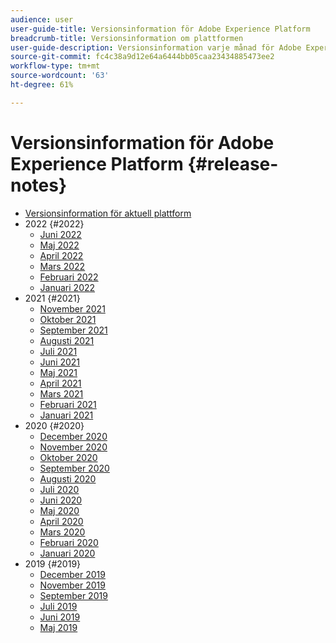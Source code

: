 ```yaml
---
audience: user
user-guide-title: Versionsinformation för Adobe Experience Platform
breadcrumb-title: Versionsinformation om plattformen
user-guide-description: Versionsinformation varje månad för Adobe Experience Platform.
source-git-commit: fc4c38a9d12e64a6444bb05caa23434885473ee2
workflow-type: tm+mt
source-wordcount: '63'
ht-degree: 61%

---
```



# Versionsinformation för Adobe Experience Platform {#release-notes}

* [Versionsinformation för aktuell plattform](latest/latest.md)
* 2022 {#2022}
   * [Juni 2022](2022/june-2022.md)
   * [Maj 2022](2022/may-2022.md)
   * [April 2022](2022/april-2022.md)
   * [Mars 2022](2022/march-2022.md)
   * [Februari 2022](2022/february-2022.md)
   * [Januari 2022](2022/january-2022.md)
* 2021 {#2021}
   * [November 2021](2021/november-2021.md)
   * [Oktober 2021](2021/october-2021.md)
   * [September 2021](2021/september-2021.md)
   * [Augusti 2021](2021/august-2021.md)
   * [Juli 2021](2021/july-2021.md)
   * [Juni 2021](2021/june-2021.md)
   * [Maj 2021](2021/may-2021.md)
   * [April 2021](2021/april-2021.md)
   * [Mars 2021](2021/march-2021.md)
   * [Februari 2021](2021/february-2021.md)
   * [Januari 2021](2021/january-2021.md)
* 2020 {#2020}
   * [December 2020](2020/december-2020.md)
   * [November 2020](2020/november-2020.md)
   * [Oktober 2020](2020/october-2020.md)
   * [September 2020](2020/september-2020.md)
   * [Augusti 2020](2020/august-2020.md)
   * [Juli 2020](2020/july-2020.md)
   * [Juni 2020](2020/june-2020.md)
   * [Maj 2020](2020/may-2020.md)
   * [April 2020](2020/april-2020.md)
   * [Mars 2020](2020/march-2020.md)
   * [Februari 2020](2020/february-2020.md)
   * [Januari 2020](2020/january-2020.md)
* 2019 {#2019}
   * [December 2019](2019/december-2019.md)
   * [November 2019](2019/november-2019.md)
   * [September 2019](2019/september-2019.md)
   * [Juli 2019](2019/july-2019.md)
   * [Juni 2019](2019/june-2019.md)
   * [Maj 2019](2019/may-2019.md)
